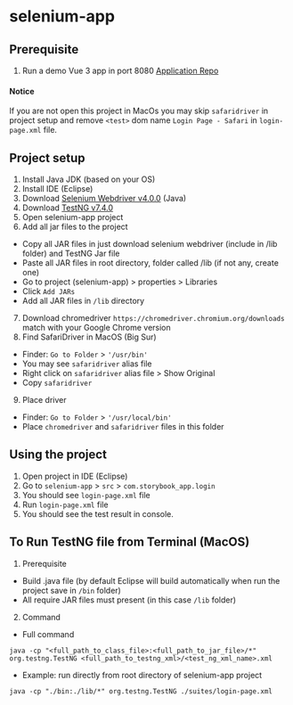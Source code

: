 # selenium-app

## Prerequisite
1. Run a demo Vue 3 app in port 8080 [Application Repo](https://github.com/kimchhunnn/storybook-app)

#### Notice
If you are not open this project in MacOs you may skip `safaridriver` in project setup and remove `<test>` dom name `Login Page - Safari` in `login-page.xml` file.

## Project setup
1. Install Java JDK (based on your OS)
2. Install IDE (Eclipse)
3. Download [Selenium Webdriver v4.0.0](https://www.selenium.dev/downloads/) (Java)
4. Download [TestNG v7.4.0](https://jar-download.com/artifacts/org.testng/testng)
5. Open selenium-app project
6. Add all jar files to the project
- Copy all JAR files in just download selenium webdriver (include in /lib folder) and TestNG Jar file
- Paste all JAR files in root directory, folder called /lib (if not any, create one)
- Go to project (selenium-app) > properties > Libraries
- Click `Add JARs`
- Add all JAR files in `/lib` directory
7. Download chromedriver `https://chromedriver.chromium.org/downloads` match with your Google Chrome version
8. Find SafariDriver in MacOS (Big Sur) 
- Finder: `Go to Folder` > `'/usr/bin'`
- You may see `safaridriver` alias file
- Right click on `safaridriver` alias file > Show Original
- Copy `safaridriver`
9. Place driver
- Finder: `Go to Folder` > `'/usr/local/bin'`
- Place `chromedriver` and `safaridriver` files in this folder

## Using the project
1. Open project in IDE (Eclipse)
2. Go to `selenium-app` > `src` > `com.storybook_app.login`
3. You should see `login-page.xml` file
4. Run `login-page.xml` file
5. You should see the test result in console. 

## To Run TestNG file from Terminal (MacOS)
1. Prerequisite
- Build .java file (by default Eclipse will build automatically when run the project save in `/bin` folder)
- All require JAR files must present (in this case `/lib` folder)
2. Command
- Full command
```
java -cp "<full_path_to_class_file>:<full_path_to_jar_file>/*" org.testng.TestNG <full_path_to_testng_xml>/<test_ng_xml_name>.xml
```
- Example: run directly from root directory of selenium-app project
```
java -cp "./bin:./lib/*" org.testng.TestNG ./suites/login-page.xml
```
